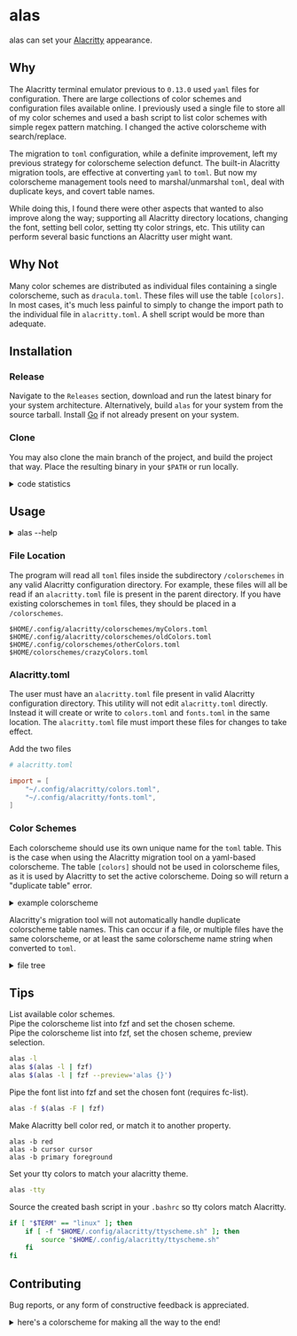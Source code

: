 # alas

alas can set your [Alacritty](https://github.com/alacritty/alarcritty) appearance.

## Why

The Alacritty terminal emulator previous to `0.13.0` used `yaml` files for
configuration.  There are large collections of color schemes and configuration
files available online.  I previously used a single file to store all of my
color schemes and used a bash script to list color schemes with simple regex
pattern matching. I changed the active colorscheme with search/replace.

The migration to `toml` configuration, while a definite improvement, left my
previous strategy for colorscheme selection defunct. The built-in Alacritty
migration tools, are effective at converting `yaml` to `toml`. But now my
colorscheme management tools need to marshal/unmarshal `toml`, deal with
duplicate keys, and covert table names.

While doing this, I found there were other aspects that wanted to also
improve along the way; supporting all Alacritty directory locations, changing
the font, setting bell color, setting tty color strings, etc.  This utility
can perform several basic functions an Alacritty user might want.

## Why Not

Many color schemes are distributed as individual files containing a single
colorscheme, such as `dracula.toml`. These files will use the table `[colors]`.
In most cases, it's much less painful to simply to change the import path to the
individual file in `alacritty.toml`. A shell script would be more than adequate.

## Installation

### Release

Navigate to the `Releases` section, download and run the latest binary for your
system architecture. Alternatively, build `alas` for your system from the source
tarball. Install [Go](https://go.dev/doc/install) if not already present on your system. 

### Clone

You may also clone the main branch of the project, and build the project that way. Place the resulting binary
in your `$PATH` or run locally.

<details>
    <summary>code statistics</summary>
```
===============================================================================
 Language            Files        Lines         Code     Comments       Blanks
===============================================================================
 Go                      8         1089          938           51          100
===============================================================================
 Total                   8         1089          938           51          100
===============================================================================
```
</details>

## Usage 

<details>
    <summary>alas --help</summary>

```
Usage: alas
  -l, -list
        return a list of available color schemes
  -r, -random
        apply a random color scheme
  -b, -bell
        set bell color to a base-8 color or color scheme property
  -p, -print
        return string data from <colorscheme> (no input returns current)
  -f, -font
        apply <font>
  -F, -fonts
        return a list of available fonts
  -t, -tty
        convert color scheme into sourceable shell script for tty colors
  -m, -mode
        return if color scheme is a light or dark mode scheme
  -x, -clear
        clear current color settings and use default
  -h, -help
        print help for alas

Example: "alas <colorscheme>" to apply a color scheme
```

</details>

### File Location

The program will read all `toml` files inside the subdirectory `/colorschemes` in
any valid Alacritty configuration directory. For example, these files will all be
read if an `alacritty.toml` file is present in the parent directory. If you have
existing colorschemes in `toml` files, they should be placed in a `/colorschemes`.

```
$HOME/.config/alacritty/colorschemes/myColors.toml
$HOME/.config/alacritty/colorschemes/oldColors.toml
$HOME/.config/colorschemes/otherColors.toml
$HOME/colorschemes/crazyColors.toml
```

### Alacritty.toml

The user must have an `alacritty.toml` file present in valid Alacritty
configuration directory.  This utility will not edit `alacritty.toml` directly.
Instead it will create or write to `colors.toml` and `fonts.toml` in the same
location. The `alacritty.toml` file must import these files for changes to take
effect.

Add the two files 
```toml
# alacritty.toml

import = [ 
	"~/.config/alacritty/colors.toml",
	"~/.config/alacritty/fonts.toml",
]
```

### Color Schemes
 
Each colorscheme should use its own unique name for the `toml` table. This is the
case when using the Alacritty migration tool on a yaml-based colorscheme. The
table `[colors]` should not be used in colorscheme files, as it is used by
Alacritty to set the active colorscheme. Doing so will return a "duplicate
table" error. 

<details>
    <summary>example colorscheme</summary>

```toml
[midboxlight.bright]
black = "0x928374"
blue = "0x076678"
cyan = "0x427b58"
green = "0x79740e"
magenta = "0x8f3f71"
red = "0x9d0006"
white = "0x3c3836"
yellow = "0xb57614"

[midboxlight.normal]
black = "0xE6D8AD"
blue = "0x458588"
cyan = "0x689d6a"
green = "0x98971a"
magenta = "0xb16286"
red = "0xcc241d"
white = "0x7c6f64"
yellow = "0xd79921"

[midboxlight.primary]
background = "0xfbf1c7"
foreground = "0x3c3836"
```

</details>

Alacritty's migration tool will not automatically handle duplicate colorscheme table names.
This can occur if a file, or multiple files have the same colorscheme, or at
least the same colorscheme name string when converted to `toml`.

<details>
    <summary>file tree</summary>

My `$HOME/.config/alacritty/`. I have two `toml` files that contain color
schemes `custom.toml` for those I create and `internet.toml` for others that I
find posted elsewhere. You can have any number of `toml` files in that
subdirectory.

```
├── alacritty.toml
├── colorschemes
│   ├── custom.toml
│   └── internet.toml
├── colors.toml
├── fonts.toml
├── keybindings.toml
└── ttyscheme.sh
```
</details>

## Tips

List available color schemes.  
Pipe the colorscheme list into fzf and set the chosen scheme.  
Pipe the colorscheme list into fzf, set the chosen scheme, preview selection.  
```sh
alas -l
alas $(alas -l | fzf)
alas $(alas -l | fzf --preview='alas {}')
```

Pipe the font list into fzf and set the chosen font (requires fc-list).
```sh
alas -f $(alas -F | fzf)
```

Make Alacritty bell color red, or match it to another property.
```
alas -b red
alas -b cursor cursor
alas -b primary foreground 
```

Set your tty colors to match your alacritty theme.
```sh
alas -tty 
```

Source the created bash script in your `.bashrc` so tty colors match Alacritty.
```sh
if [ "$TERM" == "linux" ]; then
	if [ -f "$HOME/.config/alacritty/ttyscheme.sh" ]; then
		source "$HOME/.config/alacritty/ttyscheme.sh"
	fi
fi
```


## Contributing

Bug reports, or any form of constructive feedback is appreciated.

<details>
    <summary>here's a colorscheme for making all the way to the end!</summary>

```toml
[Plumbus.bright]
black = "#2E1A31"
blue = "#7269B8"
cyan = "#9062C4"
green = "#CD67C6"
magenta = "#A30061"
red = "#73002D"
white = "#E5C9E9"
yellow = "#A000BA"

[Plumbus.cursor]
cursor = "#736E7D"
text = "#050014"

[Plumbus.normal]
black = "#1F1720"
blue = "#77617B"
cyan = "#C1AEC4"
green = "#770E87"
magenta = "#9F82A3"
red = "#502659"
white = "#E7E0E8"
yellow = "#564559"

[Plumbus.primary]
background = "#130E14"
foreground = "#D2C5D4"
```

</details>
